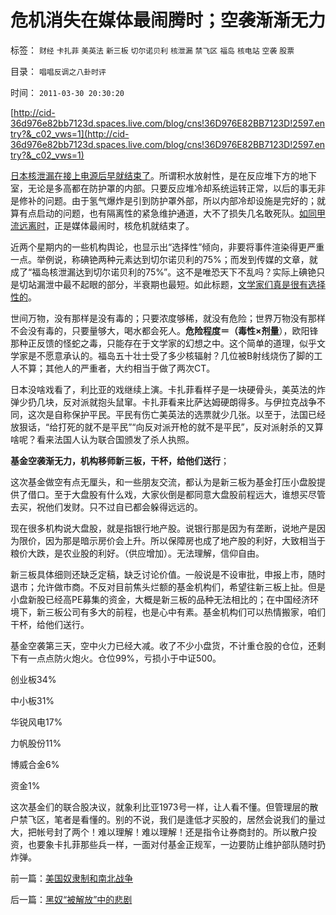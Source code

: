 # 危机消失在媒体最闹腾时；空袭渐渐无力

标签： `财经` `卡扎菲` `美英法` `新三板` `切尔诺贝利` `核泄漏` `禁飞区` `福岛` `核电站` `空袭` `股票` 

目录： `唱唱反调之八卦时评`

时间： `2011-03-30 20:30:20`

[http://cid-36d976e82bb7123d.spaces.live.com/blog/cns!36D976E82BB7123D!2597.entry?&_c02_vws=1](http://cid-36d976e82bb7123d.spaces.live.com/blog/cns!36D976E82BB7123D!2597.entry?&_c02_vws=1)

[日本核泄漏在接上电源后早就结束了](../../../2011/3/20/日本有灾难，没有核危机.md)。所谓积水放射性，是在反应堆下方的地下室，无论是多高都在防护罩的内部。只要反应堆冷却系统运转正常，以后的事无非是修补的问题。由于氢气爆炸是引到防护罩外部，所以内部冷却设施是完好的；就算有点启动的问题，也有隔离性的紧急维护通道，大不了损失几名敢死队。[如同甲流远离时](../../../2010/1/8/甲流已经离我们而去了.md)，正是媒体最闹时，核危机就结束了。

近两个星期内的一些机构舆论，也显示出“选择性”倾向，非要将事件渲染得更严重一点。举例说，称碘铯两种元素达到切尔诺贝利的75%；而发到传媒的文章，就成了“福岛核泄漏达到切尔诺贝利的75%”。这不是唯恐天下不乱吗？实际上碘铯只是切站漏泄中最不起眼的部分，半衰期也最短。如此标题，[文学家们真是很有选择性的](../../../2010/10/16/逻辑能力残缺令中国文化依赖权威；青睐洋权威；.md)。

世间万物，没有那样是没有毒的；只要浓度够稀，就没有危险；世界万物没有那样不会没有毒的，只要量够大，喝水都会死人。**危险程度＝（毒性×剂量**），欧阳锋那种正反馈的怪蛇之毒，只能存在于文学家的幻想之中。这个简单的道理，似乎文学家是不愿意承认的。福岛五十壮士受了多少核辐射？几位被B射线烧伤了脚的工人不算；其他人的严重者，大约相当于做了两次CT。

日本没啥戏看了，利比亚的戏继续上演。卡扎菲看样子是一块硬骨头，美英法的炸弹少扔几块，反对派就抱头鼠窜。卡扎菲看来比萨达姆硬朗得多。与伊拉克战争不同，这次是自称保护平民。平民有伤亡美英法的选票就少几张。以至于，法国已经放狠话，“给打死的就不是平民”“向反对派开枪的就不是平民”，反对派射杀的又算啥呢？看来法国人认为联合国颁发了杀人执照。

**基金空袭渐无力，机构移师新三板，干杯，给他们送行**；

这次基金做空有点无厘头，和一些朋友交流，都认为是新三板为基金打压小盘股提供了借口。至于大盘股有什么戏，大家伙倒是都同意大盘股前程远大，谁想买尽管去买，祝他们发财。只不过自已都会躲得远远的。

现在很多机构说大盘股，就是指银行地产股。说银行那是因为有垄断，说地产是因为限价，因为那是暗示房价会上升。所以保障房也成了地产股的利好，大致相当于粮价大跌，是农业股的利好。（供应增加）。无法理解，信仰自由。

新三板具体细则还缺乏定稿，缺乏讨论价值。一般说是不设审批，申报上市，随时退市；允许做市商。不反对目前焦头烂额的基金机构们，希望往新三板上扯。但是小盘新股已经高PE募集的资金，大概是新三板的品种无法相比的；在中国经济环境下，新三板公司有多大的前程，也是心中有素。基金机构们可以热情搬家，咱们干杯，给他们送行。

基金空袭第三天，空中火力已经大减。收了不少小盘货，不计重仓股的仓位，还剩下有一点点防火炮火。仓位99%，亏损小于中证500。

创业板34%

中小板31%

华锐风电17%

力帆股份11%

博威合金6%

资金1%

这次基金们的联合股决议，就象利比亚1973号一样，让人看不懂。但管理层的散户禁飞区，笔者是看懂的。别的不说，我们是逢低才买股的，居然会说我们的量过大，把帐号封了两个！难以理解！难以理解！还是指令让券商封的。所以散户投资，也要象卡扎菲那些兵一样，一面对付基金正规军，一边要防止维护部队随时扔炸弹。



前一篇：[美国奴隶制和南北战争](../../../2011/3/29/美国奴隶制和南北战争.md)

后一篇：[黑奴“被解放”中的悲剧](../../../2011/3/30/黑奴“被解放”中的悲剧.md)